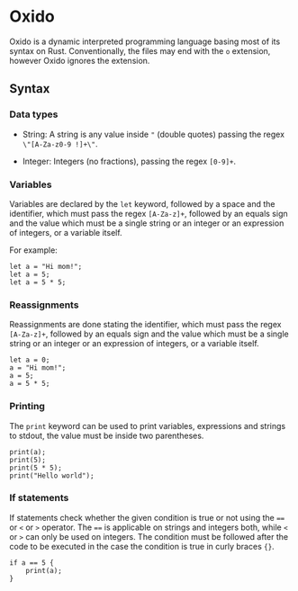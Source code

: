 # Oxido

Oxido is a dynamic interpreted programming language basing most of its syntax on Rust. Conventionally, the files may end with the `o` extension, however Oxido ignores the extension.

## Syntax

### Data types

* String: A string is any value inside `"` (double quotes) passing the regex `\"[A-Za-z0-9 !]+\"`.

* Integer: Integers (no fractions), passing the regex `[0-9]+`.

### Variables

Variables are declared by the `let` keyword, followed by a space and the identifier, which must pass the regex `[A-Za-z]+`, followed by an equals sign and the value which must be a single string or an integer or an expression of integers, or a variable itself.

For example:

```ox
let a = "Hi mom!";
let a = 5;
let a = 5 * 5;
```

### Reassignments

Reassignments are done stating the identifier, which must pass the regex `[A-Za-z]+`, followed by an equals sign and the value which must be a single string or an integer or an expression of integers, or a variable itself.

```ox
let a = 0;
a = "Hi mom!";
a = 5;
a = 5 * 5;
```

### Printing

The `print` keyword can be used to print variables, expressions and strings to stdout, the value must be inside two parentheses.

```ox
print(a);
print(5);
print(5 * 5);
print("Hello world");
```

### If statements

If statements check whether the given condition is true or not using the `==` or `<` or `>` operator. The `==` is applicable on strings and integers both, while `<` or `>` can only be used on integers. The condition must be followed after the code to be executed in the case the condition is true in curly braces `{}`.

```ox
if a == 5 {
    print(a);
}
```

